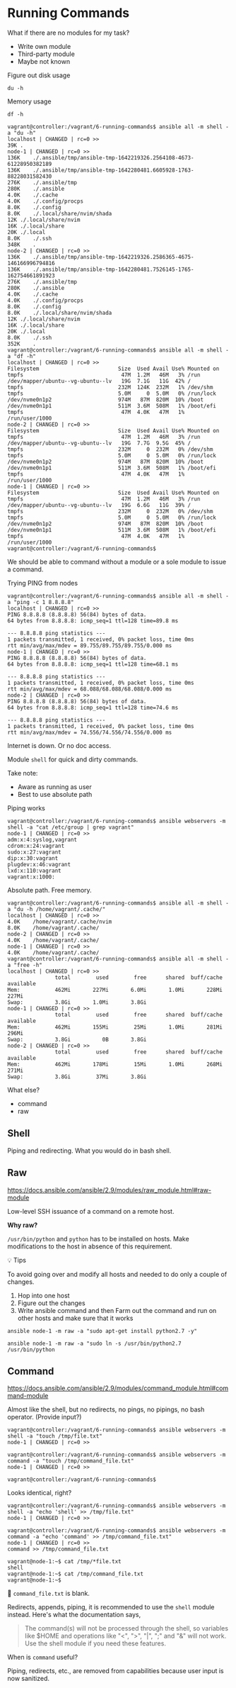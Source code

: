 # Running Commands

What if there are no modules for my task?

- Write own module
- Third-party module
- Maybe not known

Figure out disk usage

`du -h`

Memory usage

`df -h`

```
vagrant@controller:/vagrant/6-running-commands$ ansible all -m shell -a "du -h"
localhost | CHANGED | rc=0 >>
39K	.
node-1 | CHANGED | rc=0 >>
136K	./.ansible/tmp/ansible-tmp-1642219326.2564108-4673-61228950382189
136K	./.ansible/tmp/ansible-tmp-1642280481.6605928-1763-88228031582430
276K	./.ansible/tmp
280K	./.ansible
4.0K	./.cache
4.0K	./.config/procps
8.0K	./.config
8.0K	./.local/share/nvim/shada
12K	./.local/share/nvim
16K	./.local/share
20K	./.local
8.0K	./.ssh
348K	.
node-2 | CHANGED | rc=0 >>
136K	./.ansible/tmp/ansible-tmp-1642219326.2586365-4675-146166996794816
136K	./.ansible/tmp/ansible-tmp-1642280481.7526145-1765-162754661891923
276K	./.ansible/tmp
280K	./.ansible
4.0K	./.cache
4.0K	./.config/procps
8.0K	./.config
8.0K	./.local/share/nvim/shada
12K	./.local/share/nvim
16K	./.local/share
20K	./.local
8.0K	./.ssh
352K	.
vagrant@controller:/vagrant/6-running-commands$ ansible all -m shell -a "df -h"
localhost | CHANGED | rc=0 >>
Filesystem                         Size  Used Avail Use% Mounted on
tmpfs                               47M  1.2M   46M   3% /run
/dev/mapper/ubuntu--vg-ubuntu--lv   19G  7.1G   11G  42% /
tmpfs                              232M  124K  232M   1% /dev/shm
tmpfs                              5.0M     0  5.0M   0% /run/lock
/dev/nvme0n1p2                     974M   87M  820M  10% /boot
/dev/nvme0n1p1                     511M  3.6M  508M   1% /boot/efi
tmpfs                               47M  4.0K   47M   1% /run/user/1000
node-2 | CHANGED | rc=0 >>
Filesystem                         Size  Used Avail Use% Mounted on
tmpfs                               47M  1.2M   46M   3% /run
/dev/mapper/ubuntu--vg-ubuntu--lv   19G  7.7G  9.5G  45% /
tmpfs                              232M     0  232M   0% /dev/shm
tmpfs                              5.0M     0  5.0M   0% /run/lock
/dev/nvme0n1p2                     974M   87M  820M  10% /boot
/dev/nvme0n1p1                     511M  3.6M  508M   1% /boot/efi
tmpfs                               47M  4.0K   47M   1% /run/user/1000
node-1 | CHANGED | rc=0 >>
Filesystem                         Size  Used Avail Use% Mounted on
tmpfs                               47M  1.2M   46M   3% /run
/dev/mapper/ubuntu--vg-ubuntu--lv   19G  6.6G   11G  39% /
tmpfs                              232M     0  232M   0% /dev/shm
tmpfs                              5.0M     0  5.0M   0% /run/lock
/dev/nvme0n1p2                     974M   87M  820M  10% /boot
/dev/nvme0n1p1                     511M  3.6M  508M   1% /boot/efi
tmpfs                               47M  4.0K   47M   1% /run/user/1000
vagrant@controller:/vagrant/6-running-commands$
```

We should be able to command without a module or a sole module to issue a command.

Trying PING from nodes

```
vagrant@controller:/vagrant/6-running-commands$ ansible all -m shell -a "ping -c 1 8.8.8.8"
localhost | CHANGED | rc=0 >>
PING 8.8.8.8 (8.8.8.8) 56(84) bytes of data.
64 bytes from 8.8.8.8: icmp_seq=1 ttl=128 time=89.8 ms

--- 8.8.8.8 ping statistics ---
1 packets transmitted, 1 received, 0% packet loss, time 0ms
rtt min/avg/max/mdev = 89.755/89.755/89.755/0.000 ms
node-1 | CHANGED | rc=0 >>
PING 8.8.8.8 (8.8.8.8) 56(84) bytes of data.
64 bytes from 8.8.8.8: icmp_seq=1 ttl=128 time=68.1 ms

--- 8.8.8.8 ping statistics ---
1 packets transmitted, 1 received, 0% packet loss, time 0ms
rtt min/avg/max/mdev = 68.088/68.088/68.088/0.000 ms
node-2 | CHANGED | rc=0 >>
PING 8.8.8.8 (8.8.8.8) 56(84) bytes of data.
64 bytes from 8.8.8.8: icmp_seq=1 ttl=128 time=74.6 ms

--- 8.8.8.8 ping statistics ---
1 packets transmitted, 1 received, 0% packet loss, time 0ms
rtt min/avg/max/mdev = 74.556/74.556/74.556/0.000 ms
```

Internet is down. Or no doc access.

Module `shell` for quick and dirty commands.

Take note:

- Aware as running as user
- Best to use absolute path

Piping works

```
vagrant@controller:/vagrant/6-running-commands$ ansible webservers -m shell -a "cat /etc/group | grep vagrant"
node-1 | CHANGED | rc=0 >>
adm:x:4:syslog,vagrant
cdrom:x:24:vagrant
sudo:x:27:vagrant
dip:x:30:vagrant
plugdev:x:46:vagrant
lxd:x:110:vagrant
vagrant:x:1000:
```

Absolute path. Free memory.
```
vagrant@controller:/vagrant/6-running-commands$ ansible all -m shell -a "du -h /home/vagrant/.cache/"
localhost | CHANGED | rc=0 >>
4.0K	/home/vagrant/.cache/nvim
8.0K	/home/vagrant/.cache/
node-2 | CHANGED | rc=0 >>
4.0K	/home/vagrant/.cache/
node-1 | CHANGED | rc=0 >>
4.0K	/home/vagrant/.cache/
vagrant@controller:/vagrant/6-running-commands$ ansible all -m shell -a "free -h"
localhost | CHANGED | rc=0 >>
               total        used        free      shared  buff/cache   available
Mem:           462Mi       227Mi       6.0Mi       1.0Mi       228Mi       227Mi
Swap:          3.8Gi       1.0Mi       3.8Gi
node-1 | CHANGED | rc=0 >>
               total        used        free      shared  buff/cache   available
Mem:           462Mi       155Mi        25Mi       1.0Mi       281Mi       296Mi
Swap:          3.8Gi          0B       3.8Gi
node-2 | CHANGED | rc=0 >>
               total        used        free      shared  buff/cache   available
Mem:           462Mi       178Mi        15Mi       1.0Mi       268Mi       271Mi
Swap:          3.8Gi        37Mi       3.8Gi
```

What else?

- command
- raw

## Shell

Piping and redirecting. What you would do in bash shell.

## Raw

https://docs.ansible.com/ansible/2.9/modules/raw_module.html#raw-module

Low-level SSH issuance of a command on a remote host.

**Why raw?**

`/usr/bin/python` and `python` has to be installed on hosts. Make modifications to the host in absence of this requirement. 

💡 Tips

To avoid going over and modify all hosts and needed to do only a couple of changes.

1. Hop into one host
2. Figure out the changes
3. Write ansible command and then Farm out the command and run on other hosts and make sure that it works

`ansible node-1 -m raw -a "sudo apt-get install python2.7 -y"`

`ansible node-1 -m raw -a "sudo ln -s /usr/bin/python2.7 /usr/bin/python`

## Command

https://docs.ansible.com/ansible/2.9/modules/command_module.html#command-module

Almost like the shell, but no redirects, no pings, no pipings, no bash operator. (Provide input?)

```
vagrant@controller:/vagrant/6-running-commands$ ansible webservers -m shell -a "touch /tmp/file.txt"
node-1 | CHANGED | rc=0 >>

vagrant@controller:/vagrant/6-running-commands$ ansible webservers -m command -a "touch /tmp/command_file.txt"
node-1 | CHANGED | rc=0 >>

vagrant@controller:/vagrant/6-running-commands$
```

Looks identical, right?

```
vagrant@controller:/vagrant/6-running-commands$ ansible webservers -m shell -a "echo 'shell' >> /tmp/file.txt"
node-1 | CHANGED | rc=0 >>

vagrant@controller:/vagrant/6-running-commands$ ansible webservers -m command -a "echo 'command' >> /tmp/command_file.txt"
node-1 | CHANGED | rc=0 >>
command >> /tmp/command_file.txt

vagrant@node-1:~$ cat /tmp/*file.txt
shell
vagrant@node-1:~$ cat /tmp/command_file.txt
vagrant@node-1:~$
```

🤯 `command_file.txt` is blank.

Redirects, appends, piping, it is recommended to use the `shell` module instead. Here's what the documentation says,

> The command(s) will not be processed through the shell, so variables like $HOME and operations like "<", ">", "|", ";" and "&" will not work. Use the shell module if you need these features.

When is `command` useful?

Piping, redirects, etc., are removed from capabilities because user input is now sanitized.

